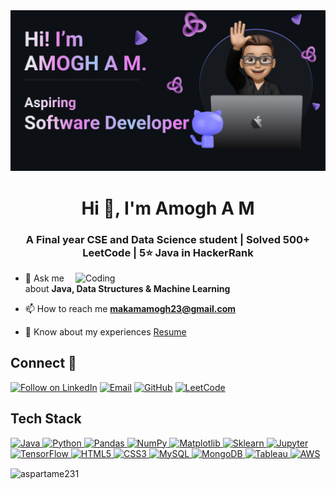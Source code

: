 <div align="center"> <img src="https://raw.githubusercontent.com/Aspartame231/Aspartame231/main/Memoji%20github%20header.jpg"> </div>


<h1 align="center">Hi 👋, I'm Amogh A M</h1>
<h3 align="center">A Final year CSE and Data Science student | Solved 500+ LeetCode | 5⭐ Java in HackerRank</h3>

<img align="right" alt="Coding" width="400" src="https://cdn.dribbble.com/users/1162077/screenshots/3848914/programmer.gif">

- 💬 Ask me about **Java, Data Structures & Machine Learning**

- 📫 How to reach me **makamamogh23@gmail.com**

- 📄 Know about my experiences [Resume](https://drive.google.com/file/d/1RY6AJpFza0QHtJuZadm0_s5s8F1XqO2m/view?usp=sharing)

## Connect 🤝
<p align="left">
    <a href="https://www.linkedin.com/in/amogh-makam-916990233/" target="_blank"><img title="Follow on LinkedIn" src="https://img.shields.io/badge/LinkedIn-0077B5?style=for-the-badge&logo=linkedin&logoColor=white"/></a>
    <a href="mailto:makamamogh23@gmail.com"><img title="Email" src="https://img.shields.io/badge/Gmail-D14836?style=for-the-badge&logo=gmail&logoColor=white"/></a>
    <a href="https://github.com/Aspartame231"><img title="GitHub" src="https://img.shields.io/badge/GitHub-100000?style=for-the-badge&logo=github&logoColor=white"/></a>
    <a href="https://leetcode.com/Makamamogh/"><img title="LeetCode" src="https://img.shields.io/badge/-LeetCode-FFA116?style=for-the-badge&logo=LeetCode&logoColor=black"/></a>
  </p>


## Tech Stack

<p align="left">
 <a href="#">
   <img alt="Java" src="https://img.shields.io/badge/Java-ED8B00?style=for-the-badge&logo=openjdk&logoColor=white" />
   <img alt="Python" src="https://img.shields.io/badge/python%20-%2314354C.svg?&style=for-the-badge&logo=python&logoColor=white"/>
  
  <img alt="Pandas" src="https://img.shields.io/badge/pandas%20-%23150458.svg?&style=for-the-badge&logo=pandas&logoColor=white" />
  <img alt="NumPy" src="https://img.shields.io/badge/numpy%20-%23013243.svg?&style=for-the-badge&logo=numpy&logoColor=white" />
  <img alt="Matplotlib" src="https://img.shields.io/badge/Matplotlib-%23ffffff.svg?style=for-the-badge&logo=Matplotlib&logoColor=black" />
  <img alt="Sklearn" src="https://img.shields.io/badge/scikit--learn-%23F7931E.svg?style=for-the-badge&logo=scikit-learn&logoColor=white" />
    <img alt="Jupyter" src="https://img.shields.io/badge/Jupyter-F37626.svg?&style=for-the-badge&logo=Jupyter&logoColor=white"/>

  <img alt="TensorFlow" src="https://img.shields.io/badge/TensorFlow-FF6F00?style=for-the-badge&logo=tensorflow&logoColor=white" />
  <img alt="HTML5" src="https://img.shields.io/badge/html5%20-%23E34F26.svg?&style=for-the-badge&logo=html5&logoColor=white"/>
  <img alt="CSS3" src="https://img.shields.io/badge/css3%20-%231572B6.svg?&style=for-the-badge&logo=css3&logoColor=white"/>

  <img alt='MySQL' src="https://img.shields.io/badge/SQL-MySQL?style=for-the-badge&logo=mysql&color=F29111"/>
  <img alt='MongoDB' src="https://img.shields.io/badge/MongoDB-4EA94B?style=for-the-badge&logo=mongodb&logoColor=white"/>
  <img alt='Tableau' src="https://img.shields.io/badge/Tableau-E97627?style=for-the-badge&logo=Tableau&logoColor=white"/>
  
  <img alt='AWS' src="https://img.shields.io/badge/Amazon_AWS-232F3E?style=for-the-badge&logo=amazon-aws&logoColor=white"/>
  
 </a>
</p>


<p><img align="center" src="https://github-readme-stats.vercel.app/api/top-langs?username=aspartame231&show_icons=true&locale=en&layout=compact" alt="aspartame231" /></p>
